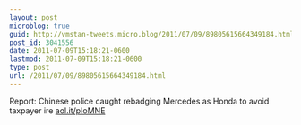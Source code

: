 ```yaml
---
layout: post
microblog: true
guid: http://vmstan-tweets.micro.blog/2011/07/09/89805615664349184.html
post_id: 3041556
date: 2011-07-09T15:18:21-0600
lastmod: 2011-07-09T15:18:21-0600
type: post
url: /2011/07/09/89805615664349184.html
---
```

Report: Chinese police caught rebadging Mercedes as Honda to avoid taxpayer ire <a href="http://aol.it/pIoMNE">aol.it/pIoMNE</a>
